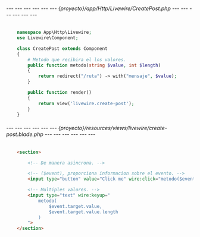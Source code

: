 ###### --- --- --- --- --- --- {proyecto}/app/Http/Livewire/CreatePost.php --- --- --- --- --- --- ######

```php
	namespace App\Http\Livewire;
	use Livewire\Component;

	class CreatePost extends Component
	{
		# Metodo que recibira el los valores.
		public function metodo(string $value, int $length)
		{
			return redirect("/ruta") -> with("mensaje", $value);
		}

	    public function render()
	    {
	        return view('livewire.create-post');
	    }
	}
```

###### --- --- --- --- --- --- {proyecto}/resources/views/livewire/create-post.blade.php --- --- --- --- --- --- ######

```html
	<section>

		<!-- De manera asincrona. -->

		<!-- ($event), proporciona informacion sobre el evento. -->
		<input type="button" value="Click me" wire:click="metodo($event.target.value)"/>

		<!-- Multiples valores. -->
		<input type="text" wire:keyup="
			metodo(
				$event.target.value, 
				$event.target.value.length
			)
		">
	</section>
```